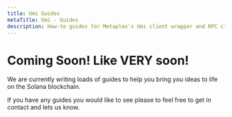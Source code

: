 ```yaml
---
title: Umi Guides
metaTitle: Umi - Guides
description: How-to guides for Metaplex's Umi client wrapper and RPC client.
---
```


# Coming Soon! Like VERY soon!

We are currently writing loads of guides to help you bring you ideas to life on the Solana blockchain.

If you have any guides you would like to see please to feel free to get in contact and lets us know.